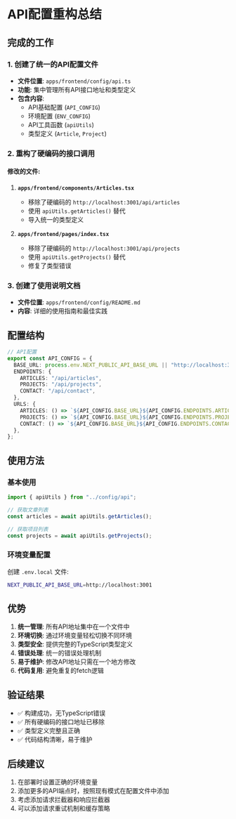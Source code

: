 # API配置重构总结

## 完成的工作

### 1. 创建了统一的API配置文件

- **文件位置**: `apps/frontend/config/api.ts`
- **功能**: 集中管理所有API接口地址和类型定义
- **包含内容**:
  - API基础配置 (`API_CONFIG`)
  - 环境配置 (`ENV_CONFIG`)
  - API工具函数 (`apiUtils`)
  - 类型定义 (`Article`, `Project`)

### 2. 重构了硬编码的接口调用

#### 修改的文件:

1. **`apps/frontend/components/Articles.tsx`**

   - 移除了硬编码的 `http://localhost:3001/api/articles`
   - 使用 `apiUtils.getArticles()` 替代
   - 导入统一的类型定义

2. **`apps/frontend/pages/index.tsx`**
   - 移除了硬编码的 `http://localhost:3001/api/projects`
   - 使用 `apiUtils.getProjects()` 替代
   - 修复了类型错误

### 3. 创建了使用说明文档

- **文件位置**: `apps/frontend/config/README.md`
- **内容**: 详细的使用指南和最佳实践

## 配置结构

```typescript
// API配置
export const API_CONFIG = {
  BASE_URL: process.env.NEXT_PUBLIC_API_BASE_URL || "http://localhost:3001",
  ENDPOINTS: {
    ARTICLES: "/api/articles",
    PROJECTS: "/api/projects",
    CONTACT: "/api/contact",
  },
  URLS: {
    ARTICLES: () => `${API_CONFIG.BASE_URL}${API_CONFIG.ENDPOINTS.ARTICLES}`,
    PROJECTS: () => `${API_CONFIG.BASE_URL}${API_CONFIG.ENDPOINTS.PROJECTS}`,
    CONTACT: () => `${API_CONFIG.BASE_URL}${API_CONFIG.ENDPOINTS.CONTACT}`,
  },
};
```

## 使用方法

### 基本使用

```typescript
import { apiUtils } from "../config/api";

// 获取文章列表
const articles = await apiUtils.getArticles();

// 获取项目列表
const projects = await apiUtils.getProjects();
```

### 环境变量配置

创建 `.env.local` 文件:

```bash
NEXT_PUBLIC_API_BASE_URL=http://localhost:3001
```

## 优势

1. **统一管理**: 所有API地址集中在一个文件中
2. **环境切换**: 通过环境变量轻松切换不同环境
3. **类型安全**: 提供完整的TypeScript类型定义
4. **错误处理**: 统一的错误处理机制
5. **易于维护**: 修改API地址只需在一个地方修改
6. **代码复用**: 避免重复的fetch逻辑

## 验证结果

- ✅ 构建成功，无TypeScript错误
- ✅ 所有硬编码的接口地址已移除
- ✅ 类型定义完整且正确
- ✅ 代码结构清晰，易于维护

## 后续建议

1. 在部署时设置正确的环境变量
2. 添加更多的API端点时，按照现有模式在配置文件中添加
3. 考虑添加请求拦截器和响应拦截器
4. 可以添加请求重试机制和缓存策略
